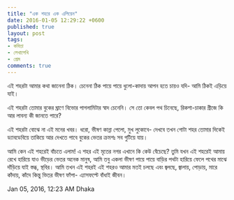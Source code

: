 ```yaml
---
title: "এক শহরে এক এলিয়েন"
date: 2016-01-05 12:29:22 +0600
published: true
layout: post
tags:
- কবিতা
- লেখালেখি
- প্রেম
comments: true
---
```

এই শহরটা আমার কথা জানেনা ঠিক।
চেনেনা ঠিক
পায়ে পায়ে ধুলো-কাদায় আপন হতে চায়ও যদি-
আমি ঠিকই এড়িয়ে যাই।

এই শহরটা তোমার বুকের ঘ্রাণে বিভোর
পাগলামিটার স্বাদ চেনেনি।
সে তো কেবল পথ চিনেছে,
রিকশা-চাকার গ্রীজে কি আর
লাবন্য কী জানতে পারে?

এই শহরটা বোঝে না এই মনের খবর।
ধরো, ভীষণ কান্না পেলো, মুখ লুকোবে-
দেখবে তখন গোটা শহর তোমার দিকেই
ড্যাবডেবিয়ে তাকিয়ে আর
দেখতে পাবে
বুকের ভেতর ক্রমশঃ সব গুটিয়ে যায়।

আমি কেন এই শহরেই বাঁচতে এলাম!
এ শহর এই মৃতের নগর
এখানে কি কেউ বেঁচেছে?
তুমি যখন এই শহরেই
আমায় রেখে হারিয়ে যাও ভীড়ের ভেতর
অনেক মানুষ, আমি তবু একলা ভীষণ
পায়ে পায়ে বাড়ির পথটা হারিয়ে ফেলে
পথের মাঝে দাঁড়িয়ে যাই স্তব্ধ, স্থবির।
আমি তখন এই শহরই
এই শহরও আমার মতই
চলছে এবং
জ্বলছে, জ্বালায়,
পোড়ায়, মারে
কাঁদায়, কাঁদে
কিন্তু ভিতর ভীষণ ফাঁপা-
এ্যাসফল্টে বাঁধাই জীবন।

Jan 05, 2016, 12:23 AM
Dhaka
